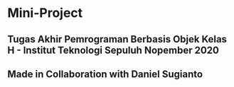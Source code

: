 # Mini-Project
## Tugas Akhir Pemrograman Berbasis Objek Kelas H - Institut Teknologi Sepuluh Nopember 2020
 
## Made in Collaboration with Daniel Sugianto
